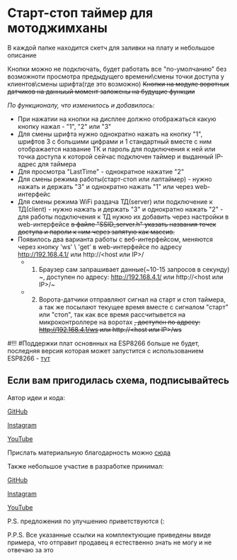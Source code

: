 # Старт-стоп таймер для мотоджимханы
В каждой папке находится скетч для заливки на плату и небольшое описание

Кнопки можно не подключать, будет работать все "по-умолчанию" без возможноти просмотра предыдущего времени\смены точки доступа у клиентов\смены шрифта(где это возможно)
~~Кнопки на модуле воротных датчиков на данныый момент заложены на будущие функции~~

*По функционалу, что изменилось и добавилось:*
- При нажатии на кнопки на дисплее должно отображаться какую кнопку нажал - "1", "2" или "3"
- Для смены шрифта нужно однократно нажать на кнопку "1", шрифтов 3 с большими цифрами и 1 стандартный вместе с ним отображается название ТК и пароль для подключения к ней или точка доступа к которой сейчас подключен таймер и выданный IP-адрес для таймера
- Для просмотра "LastTime" - однократное нажатие "2"
- Для смены режима работы(старт-стоп или лаптаймер) - нужно нажать и держать "3" и однократно нажать "1" или через web-интерфейс 
- Для смены режима WiFi раздача ТД(server) или подключение к ТД(client) - нужно нажать и держать "3" и однократно нажать "2" - для работы подключения к ТД нужно их добавить через настройки в web-интерфейсе ~~в файле "SSID_server.h" указать названия точек доступа и пароли к ним через запятую как массив.~~
- Появилось два варианта работы с веб-интерфейсом, меняются через кнопку 'ws' \ 'get' в web-интерфейсе по адресу http://192.168.4.1/ или http://<host или IP>/
  - 1. Браузер сам запрашивает данные(~10-15 запросов в секунду) ~, доступен по адресу: http://192.168.4.1/ или http://<host или IP>/~
  - 2. Ворота-датчики отправляют сигнал на старт и стоп таймера, а так же посылают текущее время вместе с сигналом "старт" или "стоп", так как все время рассчитывется на микроконтроллере на воротах ~~, доступен по адресу: http://192.168.4.1/ws или http://<host или IP>/ws~~
  
#!!!
#Поддержки плат основнных на ESP8266 больше не будет, последняя версия которая может запустится с использованием ESP8266 - [тут](https://github.com/VeZhD/sw-telemetry/tree/ESP8266)


## Если вам пригодилась схема, подписывайтесь
Автор идеи и кода:

[GitHub](https://github.com/alekssaff)

[Instagram](https://www.instagram.com/alekssaff/)

[YouTube](https://www.youtube.com/alekssaff)

Прислать материальную благодарность можно [сюда](https://yoomoney.ru/to/41001532138726)

Также небольшое участие в разработке принимал:

[GitHub](https://github.com/vezhd)

[Instagram](https://www.instagram.com/vezhd/)

[YouTube](https://www.youtube.com/@VeZhD07)


P.S. предложения по улучшению приветствуются (:

P.P.S. Все указанные ссылки на комплектующие приведены ввиде примера, что отправит продавец я естественно знать не могу и не отвечаю за это 
